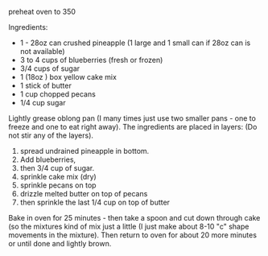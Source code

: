 preheat oven to 350

Ingredients:

* 1 -  28oz can crushed pineapple (1 large and 1 small can if 28oz can is not available)
* 3 to 4 cups of blueberries (fresh or frozen)
* 3/4 cups of sugar
* 1 (18oz ) box yellow cake mix
* 1 stick of butter
* 1 cup chopped pecans
* 1/4 cup sugar

Lightly grease oblong pan (I many times just use two smaller pans - one to freeze 
and one to eat right away).  The ingredients are placed in layers:  (Do not stir 
any of the layers).

1.  spread undrained pineapple in bottom.  
2.  Add blueberries, 
3.  then 3/4 cup of sugar.  
4.  sprinkle cake mix (dry) 
5.  sprinkle pecans on top
6.  drizzle melted butter on top of pecans
7.  then sprinkle the last 1/4 cup on top of butter

Bake in oven for 25 minutes - then take a spoon and cut down through cake 
(so the mixtures kind of mix just a little (I just make about 8-10 "c" shape 
movements in the mixture).  Then return to oven for about 20 more minutes or 
until done and lightly brown. 
